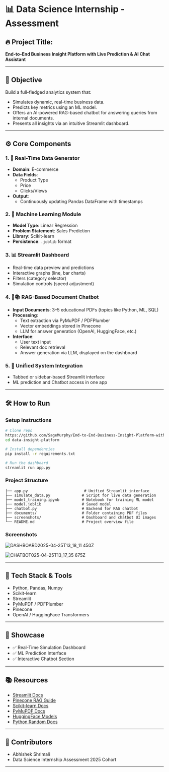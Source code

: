 # 📊 Data Science Internship - Assessment

## 🔥 Project Title:
**End-to-End Business Insight Platform with Live Prediction & AI Chat Assistant**

---

## 📌 Objective
Build a full-fledged analytics system that:
- Simulates dynamic, real-time business data.
- Predicts key metrics using an ML model.
- Offers an AI-powered RAG-based chatbot for answering queries from internal documents.
- Presents all insights via an intuitive Streamlit dashboard.

---

## ⚙️ Core Components

### 1. 🔄 Real-Time Data Generator
- **Domain**: E-commerce
- **Data Fields**:
  - Product Type
  - Price
  - Clicks/Views
- **Output**:
  - Continuously updating Pandas DataFrame with timestamps

### 2. 🧠 Machine Learning Module
- **Model Type**: Linear Regression
- **Problem Statement**: Sales Prediction
- **Library**: Scikit-learn
- **Persistence**: `.joblib` format

### 3. 📊 Streamlit Dashboard
- Real-time data preview and predictions
- Interactive graphs (line, bar charts)
- Filters (category selector)
- Simulation controls (speed adjustment)

### 4. 🤖📚 RAG-Based Document Chatbot
- **Input Documents**: 3–5 educational PDFs (topics like Python, ML, SQL)
- **Processing**:
  - Text extraction via PyMuPDF / PDFPlumber
  - Vector embeddings stored in Pinecone
  - LLM for answer generation (OpenAI, HuggingFace, etc.)
- **Interface**:
  - User text input
  - Relevant doc retrieval
  - Answer generation via LLM, displayed on the dashboard

### 5. 🧩 Unified System Integration
- Tabbed or sidebar-based Streamlit interface
- ML prediction and Chatbot access in one app

---

## 🛠️ How to Run

### Setup Instructions
```bash
# Clone repo
https://github.com/SageMurphy/End-to-End-Business-Insight-Platform-with-Live-Prediction-AI-Chat-Assistant
cd data-insight-platform

# Install dependencies
pip install -r requirements.txt

# Run the dashboard
streamlit run app.py
```

### Project Structure
```
├── app.py                         # Unified Streamlit interface
├── simulate_data.py              # Script for live data generation
├── model_training.ipynb          # Notebook for training ML model
├── model.joblib                  # Saved model
├── chatbot.py                    # Backend for RAG chatbot
├── documents/                    # Folder containing PDF files
├── screenshots/                  # Dashboard and chatbot UI images
└── README.md                     # Project overview file
```
### Screenshots
![DASHBOARD2025-04-25T13_18_11 450Z](https://github.com/user-attachments/assets/128beb43-4b2a-45d7-a8a5-3096adbf37c0)

![CHATBOT025-04-25T13_17_35 675Z](https://github.com/user-attachments/assets/7697373a-3298-4042-abd9-4b98c0a1a1cc)

---

## 🧰 Tech Stack & Tools
- Python, Pandas, Numpy
- Scikit-learn
- Streamlit
- PyMuPDF / PDFPlumber
- Pinecone
- OpenAI / HuggingFace Transformers

---

## 📸 Showcase
- ✅ Real-Time Simulation Dashboard
- ✅ ML Prediction Interface
- ✅ Interactive Chatbot Section

---

## 📚 Resources
- [Streamlit Docs](https://docs.streamlit.io/)
- [Pinecone RAG Guide](https://www.pinecone.io/learn/retrieval-augmented-generation/)
- [Scikit-learn Docs](https://scikit-learn.org/stable/)
- [PyMuPDF Docs](https://pymupdf.readthedocs.io/)
- [HuggingFace Models](https://huggingface.co/models)
- [Python Random Docs](https://docs.python.org/3/library/random.html)

---

## 👥 Contributors
- Abhishek Shrimali
- Data Science Internship Assessment 2025 Cohort

---

 

